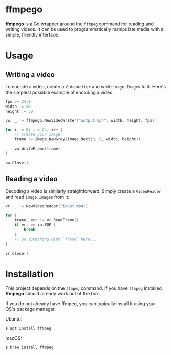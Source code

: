 # ffmpego

**ffmpego** is a Go wrapper around the `ffmpeg` command for reading and writing videos. It can be used to programmatically manipulate media with a simple, friendly interface.

# Usage

## Writing a video

To encode a video, create a `VideoWriter` and write `image.Image`s to it. Here's the simplest possible example of encoding a video:

```go
fps := 24.0
width := 50
height := 50

vw, _ := ffmpego.NewVideoWriter("output.mp4", width, height, fps)

for i := 0; i < 24; i++ {
    // Create your image.
    frame := image.NewGray(image.Rect(0, 0, width, height))

    vw.WriteFrame(frame)
}

vw.Close()
```

## Reading a video

Decoding a video is similarly straightforward. Simply create a `VideoReader` and read `image.Image`s from it:

```go
vr, _ := NewVideoReader("input.mp4")

for {
    frame, err := vr.ReadFrame()
    if err == io.EOF {
        break
    }
    // Do something with `frame` here...
}

vr.Close()
```

# Installation

This project depends on the `ffmpeg` command. If you have `ffmpeg` installed, **ffmpego** should already work out of the box.

If you do not already have ffmpeg, you can typically install it using your OS's package manager.

Ubuntu:

```
$ apt install ffmpeg
```

macOS:

```
$ brew install ffmpeg
```

